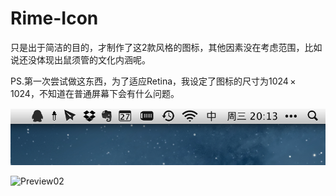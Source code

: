 Rime-Icon
=========

只是出于简洁的目的，才制作了这2款风格的图标，其他因素没在考虑范围，比如说还没体现出鼠须管的文化内涵呢。

PS.第一次尝试做这东西，为了适应Retina，我设定了图标的尺寸为1024 × 1024，不知道在普通屏幕下会有什么问题。

![Preview01](https://github.com/Superoutman/Rime-Icon/raw/master/Preview/01.png)

![Preview02](https://github.com/Superoutman/Rime-Icon/raw/master/Preview/02.png)
